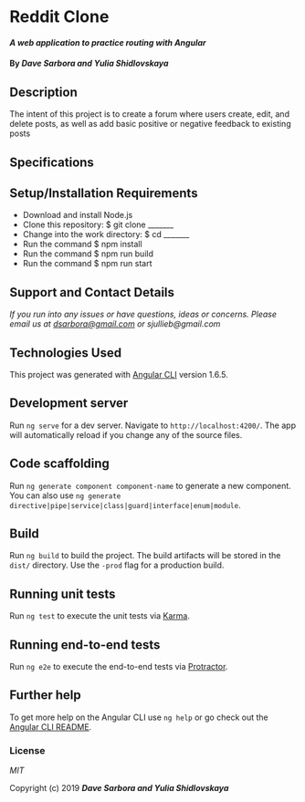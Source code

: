# Reddit Clone

#### _A web application to practice routing with Angular_
#### By _**Dave Sarbora and Yulia Shidlovskaya**_
## Description
The intent of this project is to create a forum where users create, edit, and delete posts, as well as add basic positive or negative feedback to existing posts

## Specifications

## Setup/Installation Requirements

* Download and install Node.js
* Clone this repository: $ git clone _______
* Change into the work directory: $ cd _______
* Run the command $ npm install
* Run the command $ npm run build
* Run the command $ npm run start

## Support and Contact Details
_If you run into any issues or have questions, ideas or concerns. Please email us at dsarbora@gmail.com or sjullieb@gmail.com_

## Technologies Used

This project was generated with [Angular CLI](https://github.com/angular/angular-cli) version 1.6.5.

## Development server

Run `ng serve` for a dev server. Navigate to `http://localhost:4200/`. The app will automatically reload if you change any of the source files.

## Code scaffolding

Run `ng generate component component-name` to generate a new component. You can also use `ng generate directive|pipe|service|class|guard|interface|enum|module`.

## Build

Run `ng build` to build the project. The build artifacts will be stored in the `dist/` directory. Use the `-prod` flag for a production build.

## Running unit tests

Run `ng test` to execute the unit tests via [Karma](https://karma-runner.github.io).

## Running end-to-end tests

Run `ng e2e` to execute the end-to-end tests via [Protractor](http://www.protractortest.org/).

## Further help

To get more help on the Angular CLI use `ng help` or go check out the [Angular CLI README](https://github.com/angular/angular-cli/blob/master/README.md).

### License

*MIT*

Copyright (c) 2019 **_Dave Sarbora and Yulia Shidlovskaya_**
